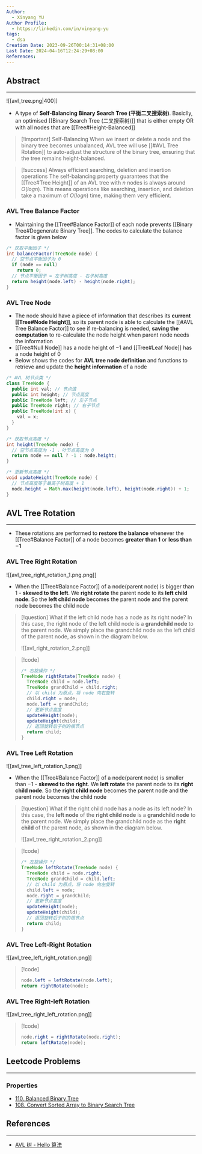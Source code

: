 ```yaml
---
Author:
  - Xinyang YU
Author Profile:
  - https://linkedin.com/in/xinyang-yu
tags:
  - dsa
Creation Date: 2023-09-26T00:14:31+08:00
Last Date: 2024-04-16T12:24:29+08:00
References: 
---
```

## Abstract 
---

![[avl_tree.png|400]]

- A type of **Self-Balancing Binary Search Tree (平衡二叉搜索树)**. Basiclly, an optimised [[Binary Search Tree (二叉搜索树)]] that is either empty OR with all nodes that are [[Tree#Height-Balanced]]


>[!important] Self-Balancing
> When we insert or delete a node and the binary tree becomes unbalanced, AVL tree will use [[#AVL Tree Rotation]] to auto-adjust the structure of the binary tree, ensuring that the tree remains height-balanced.

>[!success] Always efficient searching, deletion and insertion operations
> The self-balancing property guarantees that the [[Tree#Tree Height]] of an AVL tree with $n$ nodes is always around $O(log n)$. This means operations like searching, insertion, and deletion take a maximum of $O(log n)$ time, making them very efficient.


### AVL Tree Balance Factor
- Maintaining the [[Tree#Balance Factor]] of each node prevents [[Binary Tree#Degenerate Binary Tree]]. The codes to calculate the balance factor is given below

```java
/* 获取平衡因子 */
int balanceFactor(TreeNode node) {
  // 空节点平衡因子为 0
  if (node == null)
    return 0;
  // 节点平衡因子 = 左子树高度 - 右子树高度
  return height(node.left) - height(node.right);
}
```


### AVL Tree Node
- The node should have a piece of information that describes its **current [[Tree#Node Height]]**, so its parent node is able to calculate the [[#AVL Tree Balance Factor]] to see if re-balancing is needed, **saving the computation** to re-calculate the node height when parent node needs the information
- [[Tree#Null Node]] has a node height of $-1$ and [[Tree#Leaf Node]] has a node height of $0$
- Below shows the codes for **AVL tree node definition** and functions to retrieve and update the **height information** of a node

```java
/* AVL 树节点类 */
class TreeNode {
  public int val; // 节点值
  public int height; // 节点高度
  public TreeNode left; // 左子节点
  public TreeNode right; // 右子节点
  public TreeNode(int x) {
    val = x;
  }
}

/* 获取节点高度 */
int height(TreeNode node) {
  // 空节点高度为 -1 ，叶节点高度为 0
  return node == null ? -1 : node.height;
}

/* 更新节点高度 */
void updateHeight(TreeNode node) {
  // 节点高度等于最高子树高度 + 1
  node.height = Math.max(height(node.left), height(node.right)) + 1;
}
```
 



## AVL Tree Rotation
---
- These rotations are performed to **restore the balance** whenever the [[Tree#Balance Factor]] of a node becomes **greater than $1$** or **less than $-1$**

### AVL Tree Right Rotation

![[avl_tree_right_rotation_1.png.png]]

- When the [[Tree#Balance Factor]] of a node(parent node) is bigger than $1$ - **skewed to the left**. We **right rotate** the parent node to its **left child node**. So the **left child node** becomes the parent node and the parent node becomes the child node

>[!question] What if the left child node has a node as its right node?
> In this case, the right node of the left child node is a **grandchild node** to the parent node. We simply place the grandchild node as the left child of the parent node, as shown in the diagram below.
> 
> ![[avl_right_rotation_2.png]]

>[!code]
> ```java
> /* 右旋操作 */
> TreeNode rightRotate(TreeNode node) {
>   TreeNode child = node.left;
>   TreeNode grandChild = child.right;
>   // 以 child 为原点，将 node 向右旋转
>   child.right = node;
>   node.left = grandChild;
>   // 更新节点高度
>   updateHeight(node);
>   updateHeight(child);
>   // 返回旋转后子树的根节点
>   return child;
> }
> ```


### AVL Tree Left Rotation

![[avl_tree_left_rotation_1.png]]


- When the [[Tree#Balance Factor]] of a node(parent node) is smaller than $-1$ - **skewed to the right**. We **left rotate** the parent node to its **right child node**. So the **right child node** becomes the parent node and the parent node becomes the child node

>[!question] What if the right child node has a node as its left node?
> In this case, the **left node** of the **right child node** is a **grandchild node** to the parent node. We simply place the grandchild node as the **right child** of the parent node, as shown in the diagram below.
> 
> ![[avl_tree_right_rotation_2.png]]

>[!code]
> ```java
> /* 左旋操作 */
> TreeNode leftRotate(TreeNode node) {
>   TreeNode child = node.right;
>   TreeNode grandChild = child.left;
>   // 以 child 为原点，将 node 向左旋转
>   child.left = node;
>   node.right = grandChild;
>   // 更新节点高度
>   updateHeight(node);
>   updateHeight(child);
>   // 返回旋转后子树的根节点
>   return child;
> }
> ```

### AVL Tree Left-Right Rotation
![[avl_tree_left_right_rotation.png]]

>[!code]
> ```java
> node.left = leftRotate(node.left);
> return rightRotate(node);
> ```
### AVL Tree Right-left Rotation
![[avl_tree_right_left_rotation.png]]

>[!code]
> ```java
> node.right = rightRotate(node.right);
> return leftRotate(node);
> ```

## Leetcode Problems
---
### Properties
- [110. Balanced Binary Tree](https://leetcode.cn/problems/balanced-binary-tree/)
- [108. Convert Sorted Array to Binary Search Tree](https://leetcode.cn/problems/convert-sorted-array-to-binary-search-tree/)


## References
---
- [AVL 树 - Hello 算法](https://www.hello-algo.com/chapter_tree/avl_tree/)